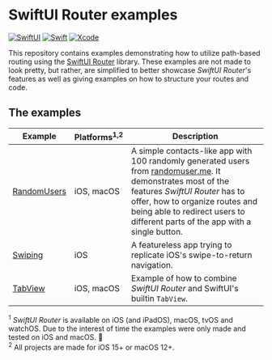 # SwiftUI Router examples

[![SwiftUI](https://img.shields.io/badge/SwiftUI-blue.svg?style=for-the-badge&logo=swift&logoColor=black)](https://developer.apple.com/xcode/swiftui)
[![Swift](https://img.shields.io/badge/Swift-5.5-orange.svg?style=for-the-badge&logo=swift)](https://swift.org)
[![Xcode](https://img.shields.io/badge/Xcode-13-blue.svg?style=for-the-badge&logo=Xcode&logoColor=white)](https://developer.apple.com/xcode)

This repository contains examples demonstrating how to utilize path-based routing using the [SwiftUI Router](https://github.com/frzi/SwiftUIRouter) library. These examples are not made to look pretty, but rather, are simplified to better showcase *SwiftUI Router*'s features as well as giving examples on how to structure your routes and code.

## The examples

| Example | Platforms<sup>1,2</sup> | Description |
| ------- | ---------- | ----------- |
| [RandomUsers](RandomUsers) | iOS, macOS | A simple contacts-like app with 100 randomly generated users from [randomuser.me](https://randomuser.me). It demonstrates most of the features *SwiftUI Router* has to offer, how to organize routes and being able to redirect users to different parts of the app with a single button. |
| [Swiping](Swiping) | iOS | A featureless app trying to replicate iOS's swipe-to-return navigation. |
| [TabView](TabViewRouting) | iOS, macOS | Example of how to combine *SwiftUI Router* and SwiftUI's builtin `TabView`. |

<sup>1</sup> *SwiftUI Router* is available on iOS (and iPadOS), macOS, tvOS and watchOS. Due to the interest of time the examples were only made and tested on iOS and macOS. 🙇  
<sup>2</sup> All projects are made for iOS 15+ or macOS 12+.